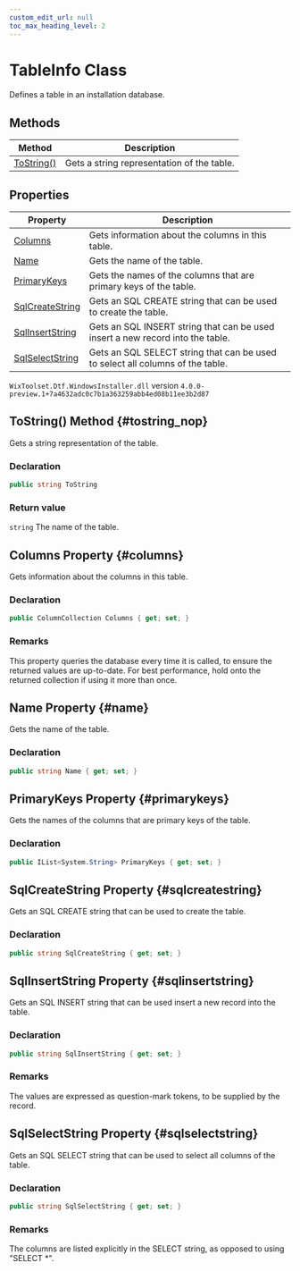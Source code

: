 ```yaml
---
custom_edit_url: null
toc_max_heading_level: 2
---
```

# TableInfo Class
Defines a table in an installation database.
## Methods
| Method | Description |
| ------ | ----------- |
| [ToString()](#tostring_nop) | Gets a string representation of the table. |
## Properties
| Property | Description |
| ------ | ----------- |
| [Columns](#columns) | Gets information about the columns in this table. |
| [Name](#name) | Gets the name of the table. |
| [PrimaryKeys](#primarykeys) | Gets the names of the columns that are primary keys of the table. |
| [SqlCreateString](#sqlcreatestring) | Gets an SQL CREATE string that can be used to create the table. |
| [SqlInsertString](#sqlinsertstring) | Gets an SQL INSERT string that can be used insert a new record into the table. |
| [SqlSelectString](#sqlselectstring) | Gets an SQL SELECT string that can be used to select all columns of the table. |
`WixToolset.Dtf.WindowsInstaller.dll` version `4.0.0-preview.1+7a4632adc0c7b1a363259abb4ed08b11ee3b2d87`
## ToString() Method {#tostring_nop}
Gets a string representation of the table.
### Declaration
```cs
public string ToString
```
### Return value
`string` The name of the table.
## Columns Property {#columns}
Gets information about the columns in this table.
### Declaration
```cs
public ColumnCollection Columns { get; set; } 
```
### Remarks
This property queries the database every time it is called, to ensure the returned values are up-to-date. For best performance, hold onto the returned collection if using it more than once.

## Name Property {#name}
Gets the name of the table.
### Declaration
```cs
public string Name { get; set; } 
```
## PrimaryKeys Property {#primarykeys}
Gets the names of the columns that are primary keys of the table.
### Declaration
```cs
public IList<System.String> PrimaryKeys { get; set; } 
```
## SqlCreateString Property {#sqlcreatestring}
Gets an SQL CREATE string that can be used to create the table.
### Declaration
```cs
public string SqlCreateString { get; set; } 
```
## SqlInsertString Property {#sqlinsertstring}
Gets an SQL INSERT string that can be used insert a new record into the table.
### Declaration
```cs
public string SqlInsertString { get; set; } 
```
### Remarks
The values are expressed as question-mark tokens, to be supplied by the record.

## SqlSelectString Property {#sqlselectstring}
Gets an SQL SELECT string that can be used to select all columns of the table.
### Declaration
```cs
public string SqlSelectString { get; set; } 
```
### Remarks
The columns are listed explicitly in the SELECT string, as opposed to using "SELECT *".

